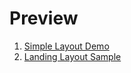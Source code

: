 # Preview #
1. [Simple Layout Demo](https://cc1683.github.io/component_list/simpleLayout/)
2. [Landing Layout Sample](https://cc1683.github.io/component_list/landingLayout/)